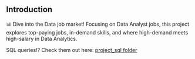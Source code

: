 ## Introduction
📊 Dive into the Data job market! Focusing on Data Analyst jobs, this project explores top-paying jobs, in-demand skills, and where high-demand meets high-salary in Data Analytics.

SQL queries⁉️ Check them out here: [project_sql folder](/project_sql/)
